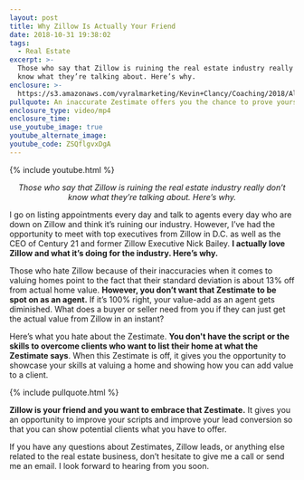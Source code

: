 ```yaml
---
layout: post
title: Why Zillow Is Actually Your Friend
date: 2018-10-31 19:38:02
tags:
  - Real Estate
excerpt: >-
  Those who say that Zillow is ruining the real estate industry really don’t
  know what they’re talking about. Here’s why.
enclosure: >-
  https://s3.amazonaws.com/vyralmarketing/Kevin+Clancy/Coaching/2018/Albany+Real+Estate+Agent-+Coaching-+Zillow+Is+Your+Friend.mp4
pullquote: An inaccurate Zestimate offers you the chance to prove yourself as an agent.
enclosure_type: video/mp4
enclosure_time:
use_youtube_image: true
youtube_alternate_image:
youtube_code: ZSQflgvxDgA
---
```


{% include youtube.html %}

<p style="text-align: center;"><em>Those who say that Zillow is ruining the real estate industry really don’t know what they’re talking about. Here’s why.</em></p>

I go on listing appointments every day and talk to agents every day who are down on Zillow and think it’s ruining our industry. However, I’ve had the opportunity to meet with top executives from Zillow in D.C. as well as the CEO of Century 21 and former Zillow Executive Nick Bailey. **I actually love Zillow and what it’s doing for the industry. Here’s why.**

Those who hate Zillow because of their inaccuracies when it comes to valuing homes point to the fact that their standard deviation is about 13% off from actual home value. **However, you don’t want that Zestimate to be spot on as an agent.** If it’s 100% right, your value-add as an agent gets diminished. What does a buyer or seller need from you if they can just get the actual value from Zillow in an instant?

Here’s what you hate about the Zestimate. **You don't have the script or the skills to overcome clients who want to list their home at what the Zestimate says**. When this Zestimate is off, it gives you the opportunity to showcase your skills at valuing a home and showing how you can add value to a client.

{% include pullquote.html %}

**Zillow is your friend and you want to embrace that Zestimate.** It gives you an opportunity to improve your scripts and improve your lead conversion so that you can show potential clients what you have to offer.

If you have any questions about Zestimates, Zillow leads, or anything else related to the real estate business, don’t hesitate to give me a call or send me an email. I look forward to hearing from you soon.
